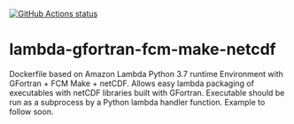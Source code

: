 <p>
  <a href="https://github.com/matthewrmshin/lambda-gfortran-fcm-make-netcdf/actions"><img alt="GitHub Actions status" src="https://github.com/matthewrmshin/lambda-gfortran-fcm-make-netcdf/workflows/Docker%20Image%20CI/badge.svg"></a>
</p>


# lambda-gfortran-fcm-make-netcdf

Dockerfile based on Amazon Lambda Python 3.7 runtime Environment with GFortran + FCM Make + netCDF.
Allows easy lambda packaging of executables with netCDF libraries built with GFortran.
Executable should be run as a subprocess by a Python lambda handler function.
Example to follow soon.
